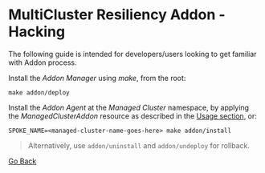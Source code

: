 # MultiCluster Resiliency Addon - Hacking

The following guide is intended for developers/users looking to get familiar with Addon process.

Install the _Addon Manager_ using _make_, from the root:

```shell
make addon/deploy
```

Install the _Addon Agent_ at the _Managed Cluster_ namespace, by applying the _ManagedClusterAddon_ resource as
described in the [Usage section](../README.md#usage), or:

```shell
SPOKE_NAME=<managed-cluster-name-goes-here> make addon/install
```

> Alternatively, use `addon/uninstall` and `addon/undeploy` for rollback.

[Go Back](../README.md#documentation)
